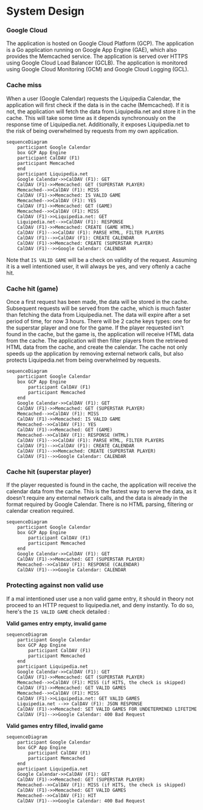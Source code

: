 # System Design

### Google Cloud

The application is hosted on Google Cloud Platform (GCP). The application is a Go application running on Google App Engine (GAE), which also provides the Memcached service.
The application is served over HTTPS using Google Cloud Load Balancer (GCLB). The application is monitored using Google Cloud Monitoring (GCM) and Google Cloud Logging (GCL).

### Cache miss

When a user (Google Calendar) requests the Liquipedia Calendar, the application will first check if the data is in the cache (Memcached). If it is not, the application will fetch the data from Liquipedia.net and store it in the cache.
This will take some time as it depends synchronously on the response time of Liquipedia.net. Additionally, it exposes Liquipedia.net to the risk of being overwhelmed by requests from my own application.

```mermaid
sequenceDiagram
    participant Google Calendar
    box GCP App Engine
    participant CalDAV (F1)
    participant Memcached
    end
    participant Liquipedia.net
    Google Calendar->>CalDAV (F1): GET
    CalDAV (F1)->>Memcached: GET (SUPERSTAR PLAYER)
    Memcached-->>CalDAV (F1): MISS
    CalDAV (F1)->>Memcached: IS VALID GAME
    Memcached-->>CalDAV (F1): YES
    CalDAV (F1)->>Memcached: GET (GAME)
    Memcached-->>CalDAV (F1): MISS
    CalDAV (F1)->>Liquipedia.net: GET
    Liquipedia.net-->>CalDAV (F1): RESPONSE
    CalDAV (F1)->>Memcached: CREATE (GAME HTML)
    CalDAV (F1)-->>CalDAV (F1): PARSE HTML, FILTER PLAYERS
    CalDAV (F1)-->>CalDAV (F1): CREATE CALENDAR
    CalDAV (F1)->>Memcached: CREATE (SUPERSTAR PLAYER)
    CalDAV (F1)-->>Google Calendar: CALENDAR
```

Note that `IS VALID GAME` will be a check on validity of the request. Assuming it is a well intentioned user, it will always be yes, and very oftenly a cache hit.

### Cache hit (game)

Once a first request has been made, the data will be stored in the cache. Subsequent requests will be served from the cache, which is much faster than fetching the data from Liquipedia.net.
The data will expire after a set period of time, for now 3 hours. There will be 2 cache keys types: one for the superstar player and one for the game.
If the player requested isn't found in the cache, but the game is, the application will receive HTML data from the cache.
The application will then filter players from the retrieved HTML data from the cache, and create the calendar.
The cache not only speeds up the application by removing external network calls, but also protects Liquipedia.net from being overwhelmed by requests.

```mermaid
sequenceDiagram
    participant Google Calendar
    box GCP App Engine
        participant CalDAV (F1)
        participant Memcached
    end
    Google Calendar->>CalDAV (F1): GET
    CalDAV (F1)->>Memcached: GET (SUPERSTAR PLAYER)
    Memcached-->>CalDAV (F1): MISS
    CalDAV (F1)->>Memcached: IS VALID GAME
    Memcached-->>CalDAV (F1): YES
    CalDAV (F1)->>Memcached: GET (GAME)
    Memcached-->>CalDAV (F1): RESPONSE (HTML)
    CalDAV (F1)-->>CalDAV (F1): PARSE HTML, FILTER PLAYERS
    CalDAV (F1)-->>CalDAV (F1): CREATE CALENDAR
    CalDAV (F1)-->>Memcached: CREATE (SUPERSTAR PLAYER)
    CalDAV (F1)-->>Google Calendar: CALENDAR
```

### Cache hit (superstar player)

If the player requested is found in the cache, the application will receive the calendar data from the cache. This is the fastest way to serve the data, as it doesn't require any external network calls,
and the data is already in the format required by Google Calendar. There is no HTML parsing, filtering or calendar creation required.

```mermaid
sequenceDiagram
    participant Google Calendar
    box GCP App Engine
        participant CalDAV (F1)
        participant Memcached
    end
    Google Calendar->>CalDAV (F1): GET
    CalDAV (F1)->>Memcached: GET (SUPERSTAR PLAYER)
    Memcached-->>CalDAV (F1): RESPONSE (CALENDAR)
    CalDAV (F1)-->>Google Calendar: CALENDAR
```

### Protecting against non valid use

If a mal intentioned user use a non valid game entry, it should in theory not proceed to an HTTP request to liquipedia.net, and deny instantly.
To do so, here's the `IS VALID GAME` check detailed :

**Valid games entry empty, invalid game**

```mermaid
sequenceDiagram
    participant Google Calendar
    box GCP App Engine
        participant CalDAV (F1)
        participant Memcached
    end
    participant Liquipedia.net
    Google Calendar->>CalDAV (F1): GET
    CalDAV (F1)->>Memcached: GET (SUPERSTAR PLAYER)
    Memcached-->>CalDAV (F1): MISS (if HITS, the check is skipped)
    CalDAV (F1)->>Memcached: GET VALID GAMES
    Memcached-->>CalDAV (F1): MISS
    CalDAV (F1)->>Liquipedia.net: GET VALID GAMES
    Liquipedia.net -->> CalDAV (F1): JSON RESPONSE
    CalDAV (F1)->>Memcached: SET VALID GAMES FOR UNDETERMINED LIFETIME
    CalDAV (F1)-->>Google Calendar: 400 Bad Request
```

**Valid games entry filled, invalid game**

```mermaid
sequenceDiagram
    participant Google Calendar
    box GCP App Engine
        participant CalDAV (F1)
        participant Memcached
    end
    participant Liquipedia.net
    Google Calendar->>CalDAV (F1): GET
    CalDAV (F1)->>Memcached: GET (SUPERSTAR PLAYER)
    Memcached-->>CalDAV (F1): MISS (if HITS, the check is skipped)
    CalDAV (F1)->>Memcached: GET VALID GAMES
    Memcached-->>CalDAV (F1): HIT
    CalDAV (F1)-->>Google Calendar: 400 Bad Request
```

